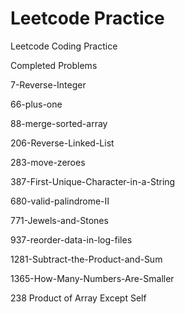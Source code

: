 # Leetcode Practice
Leetcode Coding Practice 

Completed Problems

7-Reverse-Integer

66-plus-one

88-merge-sorted-array

206-Reverse-Linked-List

283-move-zeroes

387-First-Unique-Character-in-a-String

680-valid-palindrome-II

771-Jewels-and-Stones

937-reorder-data-in-log-files

1281-Subtract-the-Product-and-Sum

1365-How-Many-Numbers-Are-Smaller

238 Product of Array Except Self